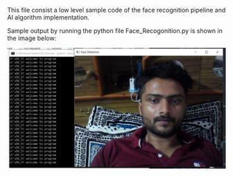 This file consist a low level sample code of the face recognition pipeline and AI algorithm implementation.

Sample output by running the python file Face_Recogonition.py is shown in the image below:

![](Output/Sample_output.PNG)
